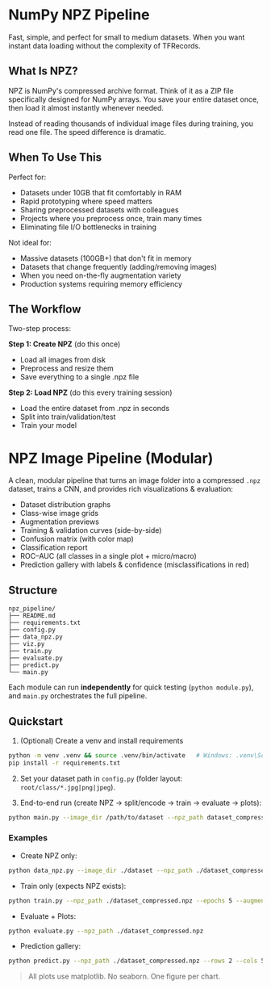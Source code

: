 # NumPy NPZ Pipeline

Fast, simple, and perfect for small to medium datasets. When you want instant data loading without the complexity of TFRecords.

## What Is NPZ?

NPZ is NumPy's compressed archive format. Think of it as a ZIP file specifically designed for NumPy arrays. You save your entire dataset once, then load it almost instantly whenever needed.

Instead of reading thousands of individual image files during training, you read one file. The speed difference is dramatic.

## When To Use This

Perfect for:
- Datasets under 10GB that fit comfortably in RAM
- Rapid prototyping where speed matters
- Sharing preprocessed datasets with colleagues
- Projects where you preprocess once, train many times
- Eliminating file I/O bottlenecks in training

Not ideal for:
- Massive datasets (100GB+) that don't fit in memory
- Datasets that change frequently (adding/removing images)
- When you need on-the-fly augmentation variety
- Production systems requiring memory efficiency

## The Workflow

Two-step process:

**Step 1: Create NPZ** (do this once)
- Load all images from disk
- Preprocess and resize them
- Save everything to a single .npz file

**Step 2: Load NPZ** (do this every training session)
- Load the entire dataset from .npz in seconds
- Split into train/validation/test
- Train your model


# NPZ Image Pipeline (Modular)

A clean, modular pipeline that turns an image folder into a compressed `.npz` dataset, 
trains a CNN, and provides rich visualizations & evaluation:

- Dataset distribution graphs
- Class-wise image grids
- Augmentation previews
- Training & validation curves (side-by-side)
- Confusion matrix (with color map)
- Classification report
- ROC–AUC (all classes in a single plot + micro/macro)
- Prediction gallery with labels & confidence (misclassifications in red)

## Structure

```
npz_pipeline/
├── README.md
├── requirements.txt
├── config.py
├── data_npz.py
├── viz.py
├── train.py
├── evaluate.py
├── predict.py
└── main.py
```

Each module can run **independently** for quick testing (`python module.py`), 
and `main.py` orchestrates the full pipeline.

## Quickstart

1) (Optional) Create a venv and install requirements
```bash
python -m venv .venv && source .venv/bin/activate   # Windows: .venv\Scripts\activate
pip install -r requirements.txt
```

2) Set your dataset path in `config.py` (folder layout: `root/class/*.jpg|png|jpeg`).

3) End-to-end run (create NPZ → split/encode → train → evaluate → plots):
```bash
python main.py --image_dir /path/to/dataset --npz_path dataset_compressed.npz   --epochs 10 --batch_size 32 --augment 1
```

### Examples

- Create NPZ only:
```bash
python data_npz.py --image_dir ./dataset --npz_path ./dataset_compressed.npz --create_npz 1
```

- Train only (expects NPZ exists):
```bash
python train.py --npz_path ./dataset_compressed.npz --epochs 5 --augment 1
```

- Evaluate + Plots:
```bash
python evaluate.py --npz_path ./dataset_compressed.npz
```

- Prediction gallery:
```bash
python predict.py --npz_path ./dataset_compressed.npz --rows 2 --cols 5
```

> All plots use matplotlib. No seaborn. One figure per chart.
